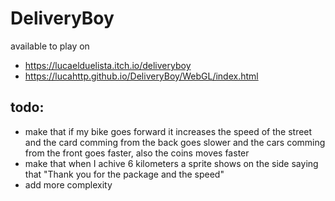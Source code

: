 # DeliveryBoy

available to play on
-  [https://lucaelduelista.itch.io/deliveryboy
](https://lucaelduelista.itch.io/deliveryboy)
-  [https://lucahttp.github.io/DeliveryBoy/WebGL/index.html
](https://lucahttp.github.io/DeliveryBoy/WebGL/index.html)



## todo:
- make that if my bike goes forward it increases the speed of the street and the card comming from the back goes slower and the cars comming from the front goes faster, also the coins moves faster
- make that when I achive 6 kilometers a sprite shows on the side saying that "Thank you for the package and the speed"
- add more complexity
